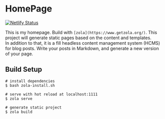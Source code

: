 # HomePage

[![Netlify Status](https://api.netlify.com/api/v1/badges/b0d8c38e-c68e-4f8f-81a2-5104ba2ba919/deploy-status)](https://app.netlify.com/sites/henrikgerdes/deploys)

This is my homepage. Build with `[zola](https://www.getzola.org/)`. This project will generate static pages based on the content and templates.  
In addition to that, it is a fill headless content management system (HCMS) for blog posts. Write your posts in Markdown, and generate a new version of your page.

## Build Setup

```bash,linenos
# install dependencies
$ bash zola-install.sh

# serve with hot reload at localhost:1111
$ zola serve

# generate static project
$ zola build
```
